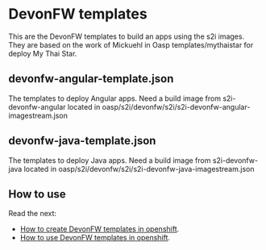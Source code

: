 # DevonFW templates

This are the DevonFW templates to build an apps using the s2i images. They are based on the work of Mickuehl in Oasp templates/mythaistar for deploy My Thai Star.

## devonfw-angular-template.json

The templates to deploy Angular apps. Need a build image from s2i-devonfw-angular located in oasp/s2i/devonfw/s2i/s2i-devonfw-angular-imagestream.json

## devonfw-java-template.json

The templates to deploy Java apps. Need a build image from s2i-devonfw-java located in oasp/s2i/devonfw/s2i/s2i-devonfw-java-imagestream.json


## How to use

Read the next:
- [How to create DevonFW templates in openshift](https://github.com/Jorge-Dacal/s2i/tree/master/devonfw#how-to-create-devonfw-templates-in-openshift).
- [How to use DevonFW templates in openshift](https://github.com/Jorge-Dacal/s2i/tree/master/devonfw#how-to-use-devonfw-templates-in-openshift).